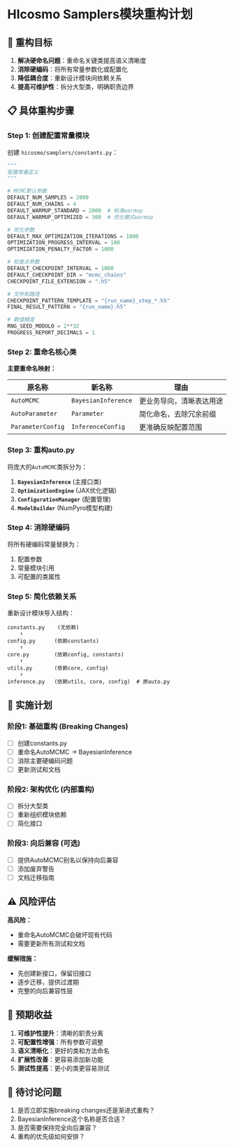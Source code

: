 # HIcosmo Samplers模块重构计划

## 🎯 重构目标

1. **解决硬命名问题**：重命名关键类提高语义清晰度
2. **消除硬编码**：将所有常量参数化或配置化
3. **降低耦合度**：重新设计模块间依赖关系
4. **提高可维护性**：拆分大型类，明确职责边界

## 📋 具体重构步骤

### Step 1: 创建配置常量模块

创建 `hicosmo/samplers/constants.py`：

```python
"""
配置常量定义
"""

# MCMC默认参数
DEFAULT_NUM_SAMPLES = 2000
DEFAULT_NUM_CHAINS = 4
DEFAULT_WARMUP_STANDARD = 2000  # 标准warmup
DEFAULT_WARMUP_OPTIMIZED = 300  # 优化模式warmup

# 优化参数
DEFAULT_MAX_OPTIMIZATION_ITERATIONS = 1000
OPTIMIZATION_PROGRESS_INTERVAL = 100
OPTIMIZATION_PENALTY_FACTOR = 1000

# 检查点参数
DEFAULT_CHECKPOINT_INTERVAL = 1000
DEFAULT_CHECKPOINT_DIR = "mcmc_chains"
CHECKPOINT_FILE_EXTENSION = ".h5"

# 文件和路径
CHECKPOINT_PATTERN_TEMPLATE = "{run_name}_step_*.h5"
FINAL_RESULT_PATTERN = "{run_name}.h5"

# 数值精度
RNG_SEED_MODULO = 2**32
PROGRESS_REPORT_DECIMALS = 1
```

### Step 2: 重命名核心类

**主要重命名映射：**

| 原名称 | 新名称 | 理由 |
|--------|--------|------|
| `AutoMCMC` | `BayesianInference` | 更业务导向，清晰表达用途 |
| `AutoParameter` | `Parameter` | 简化命名，去除冗余前缀 |
| `ParameterConfig` | `InferenceConfig` | 更准确反映配置范围 |

### Step 3: 重构auto.py

将庞大的`AutoMCMC`类拆分为：

1. **`BayesianInference`** (主接口类)
2. **`OptimizationEngine`** (JAX优化逻辑)  
3. **`ConfigurationManager`** (配置管理)
4. **`ModelBuilder`** (NumPyro模型构建)

### Step 4: 消除硬编码

将所有硬编码常量替换为：
1. 配置参数
2. 常量模块引用
3. 可配置的类属性

### Step 5: 简化依赖关系

重新设计模块导入结构：
```
constants.py    (无依赖)
    ↑
config.py      (依赖constants)
    ↑  
core.py        (依赖config, constants)
    ↑
utils.py       (依赖core, config)
    ↑
inference.py   (依赖utils, core, config)  # 原auto.py
```

## 🔧 实施计划

### 阶段1: 基础重构 (Breaking Changes)
- [ ] 创建constants.py
- [ ] 重命名AutoMCMC → BayesianInference
- [ ] 消除主要硬编码问题
- [ ] 更新测试和文档

### 阶段2: 架构优化 (内部重构)
- [ ] 拆分大型类
- [ ] 重新组织模块依赖
- [ ] 简化接口

### 阶段3: 向后兼容 (可选)
- [ ] 提供AutoMCMC别名以保持向后兼容
- [ ] 添加废弃警告
- [ ] 文档迁移指南

## ⚠️ 风险评估

**高风险：**
- 重命名AutoMCMC会破坏现有代码
- 需要更新所有测试和文档

**缓解措施：**
- 先创建新接口，保留旧接口
- 逐步迁移，提供过渡期
- 完整的向后兼容性层

## 🎯 预期收益

1. **可维护性提升**：清晰的职责分离
2. **可配置性增强**：所有参数可调整
3. **语义清晰化**：更好的类和方法命名
4. **扩展性改善**：更容易添加新功能
5. **测试性提高**：更小的类更容易测试

## 📝 待讨论问题

1. 是否立即实施breaking changes还是渐进式重构？
2. BayesianInference这个名称是否合适？
3. 是否需要保持完全向后兼容？
4. 重构的优先级如何安排？
